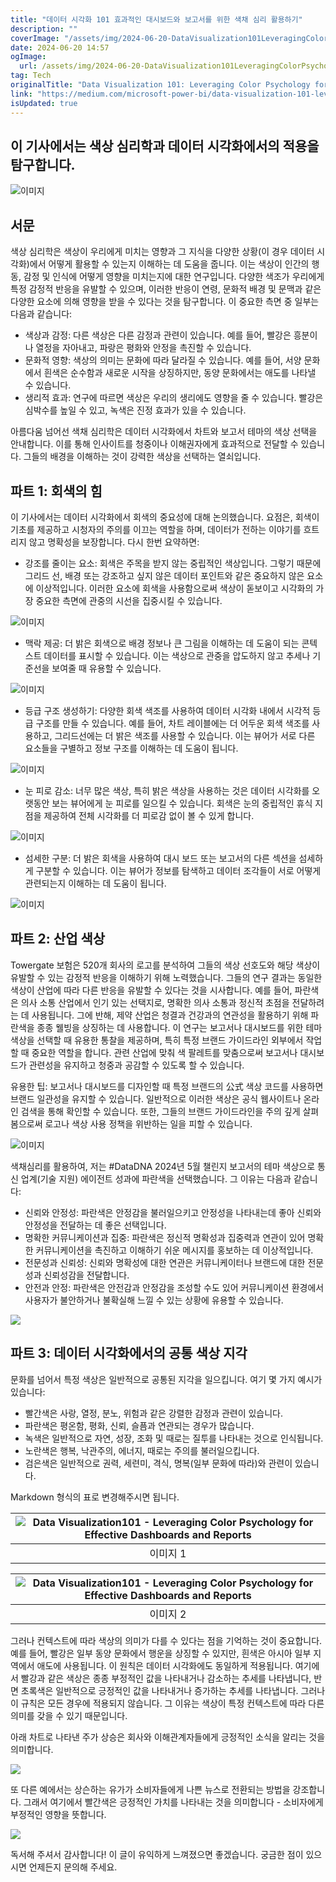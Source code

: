 ```yaml
---
title: "데이터 시각화 101 효과적인 대시보드와 보고서를 위한 색채 심리 활용하기"
description: ""
coverImage: "/assets/img/2024-06-20-DataVisualization101LeveragingColorPsychologyforEffectiveDashboardsReports_0.png"
date: 2024-06-20 14:57
ogImage: 
  url: /assets/img/2024-06-20-DataVisualization101LeveragingColorPsychologyforEffectiveDashboardsReports_0.png
tag: Tech
originalTitle: "Data Visualization 101: Leveraging Color Psychology for Effective Dashboards , Reports"
link: "https://medium.com/microsoft-power-bi/data-visualization-101-leveraging-color-psychology-for-effective-dashboards-reports-31c019155367"
isUpdated: true
---
```






## 이 기사에서는 색상 심리학과 데이터 시각화에서의 적용을 탐구합니다.

![이미지](/assets/img/2024-06-20-DataVisualization101LeveragingColorPsychologyforEffectiveDashboardsReports_0.png)

## 서문

색상 심리학은 색상이 우리에게 미치는 영향과 그 지식을 다양한 상황(이 경우 데이터 시각화)에서 어떻게 활용할 수 있는지 이해하는 데 도움을 줍니다. 이는 색상이 인간의 행동, 감정 및 인식에 어떻게 영향을 미치는지에 대한 연구입니다. 다양한 색조가 우리에게 특정 감정적 반응을 유발할 수 있으며, 이러한 반응이 연령, 문화적 배경 및 문맥과 같은 다양한 요소에 의해 영향을 받을 수 있다는 것을 탐구합니다. 이 중요한 측면 중 일부는 다음과 같습니다:

<div class="content-ad"></div>

- 색상과 감정: 다른 색상은 다른 감정과 관련이 있습니다. 예를 들어, 빨강은 흥분이나 열정을 자아내고, 파랑은 평화와 안정을 촉진할 수 있습니다.
- 문화적 영향: 색상의 의미는 문화에 따라 달라질 수 있습니다. 예를 들어, 서양 문화에서 흰색은 순수함과 새로운 시작을 상징하지만, 동양 문화에서는 애도를 나타낼 수 있습니다.
- 생리적 효과: 연구에 따르면 색상은 우리의 생리에도 영향을 줄 수 있습니다. 빨강은 심박수를 높일 수 있고, 녹색은 진정 효과가 있을 수 있습니다.

아름다움 넘어선 색채 심리학은 데이터 시각화에서 차트와 보고서 테마의 색상 선택을 안내합니다. 이를 통해 인사이트를 청중이나 이해권자에게 효과적으로 전달할 수 있습니다. 그들의 배경을 이해하는 것이 강력한 색상을 선택하는 열쇠입니다.

## 파트 1: 회색의 힘

이 기사에서는 데이터 시각화에서 회색의 중요성에 대해 논의했습니다. 요점은, 회색이 기초를 제공하고 시청자의 주의를 이끄는 역할을 하며, 데이터가 전하는 이야기를 흐트리지 않고 명확성을 보장합니다. 다시 한번 요약하면:

<div class="content-ad"></div>

- 강조를 줄이는 요소: 회색은 주목을 받지 않는 중립적인 색상입니다. 그렇기 때문에 그리드 선, 배경 또는 강조하고 싶지 않은 데이터 포인트와 같은 중요하지 않은 요소에 이상적입니다. 이러한 요소에 회색을 사용함으로써 색상이 돋보이고 시각화의 가장 중요한 측면에 관중의 시선을 집중시킬 수 있습니다.

![이미지](/assets/img/2024-06-20-DataVisualization101LeveragingColorPsychologyforEffectiveDashboardsReports_1.png)

- 맥락 제공: 더 밝은 회색으로 배경 정보나 큰 그림을 이해하는 데 도움이 되는 콘텍스트 데이터를 표시할 수 있습니다. 이는 색상으로 관중을 압도하지 않고 추세나 기준선을 보여줄 때 유용할 수 있습니다.

![이미지](/assets/img/2024-06-20-DataVisualization101LeveragingColorPsychologyforEffectiveDashboardsReports_2.png)

<div class="content-ad"></div>

- 등급 구조 생성하기: 다양한 회색 색조를 사용하여 데이터 시각화 내에서 시각적 등급 구조를 만들 수 있습니다. 예를 들어, 차트 레이블에는 더 어두운 회색 색조를 사용하고, 그리드선에는 더 밝은 색조를 사용할 수 있습니다. 이는 뷰어가 서로 다른 요소들을 구별하고 정보 구조를 이해하는 데 도움이 됩니다.

![이미지](/assets/img/2024-06-20-DataVisualization101LeveragingColorPsychologyforEffectiveDashboardsReports_3.png)

- 눈 피로 감소: 너무 많은 색상, 특히 밝은 색상을 사용하는 것은 데이터 시각화를 오랫동안 보는 뷰어에게 눈 피로를 일으킬 수 있습니다. 회색은 눈의 중립적인 휴식 지점을 제공하여 전체 시각화를 더 피로감 없이 볼 수 있게 합니다.

![이미지](/assets/img/2024-06-20-DataVisualization101LeveragingColorPsychologyforEffectiveDashboardsReports_4.png)

<div class="content-ad"></div>

- 섬세한 구분: 더 밝은 회색을 사용하여 대시 보드 또는 보고서의 다른 섹션을 섬세하게 구분할 수 있습니다. 이는 뷰어가 정보를 탐색하고 데이터 조각들이 서로 어떻게 관련되는지 이해하는 데 도움이 됩니다.

![이미지](/assets/img/2024-06-20-DataVisualization101LeveragingColorPsychologyforEffectiveDashboardsReports_5.png)

## 파트 2: 산업 색상

Towergate 보험은 520개 회사의 로고를 분석하여 그들의 색상 선호도와 해당 색상이 유발할 수 있는 감정적 반응을 이해하기 위해 노력했습니다. 그들의 연구 결과는 동일한 색상이 산업에 따라 다른 반응을 유발할 수 있다는 것을 시사합니다. 예를 들어, 파란색은 의사 소통 산업에서 인기 있는 선택지로, 명확한 의사 소통과 정신적 초점을 전달하려는 데 사용됩니다. 그에 반해, 제약 산업은 청결과 건강과의 연관성을 활용하기 위해 파란색을 종종 웰빙을 상징하는 데 사용합니다. 이 연구는 보고서나 대시보드를 위한 테마 색상을 선택할 때 유용한 통찰을 제공하며, 특히 특정 브랜드 가이드라인 외부에서 작업할 때 중요한 역할을 합니다. 관련 산업에 맞춰 색 팔레트를 맞춤으로써 보고서나 대시보드가 관련성을 유지하고 청중과 공감할 수 있도록 할 수 있습니다.

<div class="content-ad"></div>

유용한 팁: 보고서나 대시보드를 디자인할 때 특정 브랜드의 公式 색상 코드를 사용하면 브랜드 일관성을 유지할 수 있습니다. 일반적으로 이러한 색상은 공식 웹사이트나 온라인 검색을 통해 확인할 수 있습니다. 또한, 그들의 브랜드 가이드라인을 주의 깊게 살펴봄으로써 로고나 색상 사용 정책을 위반하는 일을 피할 수 있습니다.

![이미지](/assets/img/2024-06-20-DataVisualization101LeveragingColorPsychologyforEffectiveDashboardsReports_6.png)

색채심리를 활용하여, 저는 #DataDNA 2024년 5월 챌린지 보고서의 테마 색상으로 통신 업계(기술 지원) 에이전트 성과에 파란색을 선택했습니다. 그 이유는 다음과 같습니다:

- 신뢰와 안정성: 파란색은 안정감을 불러일으키고 안정성을 나타내는데 좋아 신뢰와 안정성을 전달하는 데 좋은 선택입니다.
- 명확한 커뮤니케이션과 집중: 파란색은 정신적 명확성과 집중력과 연관이 있어 명확한 커뮤니케이션을 촉진하고 이해하기 쉬운 메시지를 홍보하는 데 이상적입니다.
- 전문성과 신뢰성: 신뢰와 명확성에 대한 연관은 커뮤니케이터나 브랜드에 대한 전문성과 신뢰성감을 전달합니다.
- 안전과 안정: 파란색은 안전감과 안정감을 조성할 수도 있어 커뮤니케이션 환경에서 사용자가 불안하거나 불확실해 느낄 수 있는 상황에 유용할 수 있습니다.

<div class="content-ad"></div>


<img src="/assets/img/2024-06-20-DataVisualization101LeveragingColorPsychologyforEffectiveDashboardsReports_7.png" />

## 파트 3: 데이터 시각화에서의 공통 색상 지각

문화를 넘어서 특정 색상은 일반적으로 공통된 지각을 일으킵니다. 여기 몇 가지 예시가 있습니다:

- 빨간색은 사랑, 열정, 분노, 위험과 같은 강렬한 감정과 관련이 있습니다.
- 파란색은 평온함, 평화, 신뢰, 슬픔과 연관되는 경우가 많습니다.
- 녹색은 일반적으로 자연, 성장, 조화 및 때로는 질투를 나타내는 것으로 인식됩니다.
- 노란색은 행복, 낙관주의, 에너지, 때로는 주의를 불러일으킵니다.
- 검은색은 일반적으로 권력, 세련미, 격식, 명복(일부 문화에 따라)와 관련이 있습니다.


<div class="content-ad"></div>

Markdown 형식의 표로 변경해주시면 됩니다.


| ![Data Visualization101 - Leveraging Color Psychology for Effective Dashboards and Reports](/assets/img/2024-06-20-DataVisualization101LeveragingColorPsychologyforEffectiveDashboardsReports_8.png) |
|:--:|
| 이미지 1 |
  
| ![Data Visualization101 - Leveraging Color Psychology for Effective Dashboards and Reports](/assets/img/2024-06-20-DataVisualization101LeveragingColorPsychologyforEffectiveDashboardsReports_9.png) |
|:--:|
| 이미지 2 |


그러나 컨텍스트에 따라 색상의 의미가 다를 수 있다는 점을 기억하는 것이 중요합니다. 예를 들어, 빨강은 일부 동양 문화에서 행운을 상징할 수 있지만, 흰색은 아시아 일부 지역에서 애도에 사용됩니다. 이 원칙은 데이터 시각화에도 동일하게 적용됩니다. 여기에서 빨강과 같은 색상은 종종 부정적인 값을 나타내거나 감소하는 추세를 나타냅니다, 반면 초록색은 일반적으로 긍정적인 값을 나타내거나 증가하는 추세를 나타냅니다. 그러나 이 규칙은 모든 경우에 적용되지 않습니다. 그 이유는 색상이 특정 컨텍스트에 따라 다른 의미를 갖을 수 있기 때문입니다.

아래 차트로 나타낸 주가 상승은 회사와 이해관계자들에게 긍정적인 소식을 알리는 것을 의미합니다.

<div class="content-ad"></div>

<img src="/assets/img/2024-06-20-DataVisualization101LeveragingColorPsychologyforEffectiveDashboardsReports_10.png" />

또 다른 예에서는 상슨하는 유가가 소비자들에게 나쁜 뉴스로 전환되는 방법을 강조합니다. 그래서 여기에서 빨간색은 긍정적인 가치를 나타내는 것을 의미합니다 - 소비자에게 부정적인 영향을 뜻합니다.

<img src="/assets/img/2024-06-20-DataVisualization101LeveragingColorPsychologyforEffectiveDashboardsReports_11.png" />

독서해 주셔서 감사합니다! 이 글이 유익하게 느껴졌으면 좋겠습니다. 궁금한 점이 있으시면 언제든지 문의해 주세요.